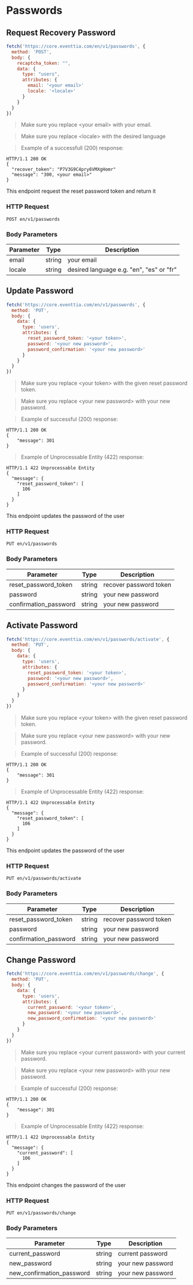# Passwords

## Request Recovery Password

```javascript
fetch('https://core.eventtia.com/en/v1/passwords', {
  method: 'POST',
  body: {
    recaptcha_token: "",
    data: {
      type: "users",
      attributes: {
        email: '<your email>'
        locale: '<locale>'
      }
    }
  }
})
```

> Make sure you replace &lt;your email&gt; with your email.

> Make sure you replace &lt;locale&gt; with the desired language

> Example of a successfull (200) response:

```http
HTTP/1.1 200 OK
{
  "recover_token": "P7V3G9C4pry6VMXgHomr"
  "message": "300, <your email>"
}
```

This endpoint request the reset password token and return it

### HTTP Request

`POST en/v1/passwords`


### Body Parameters

Parameter  |  Type   | Description
---------  | ------- | -----------
email  | string | your email
locale  | string | desired language e.g. "en", "es" or "fr"

## Update Password

```javascript
fetch('https://core.eventtia.com/en/v1/passwords', {
  method: 'PUT',
  body: {
    data: {
      type: 'users',
      attributes: {
        reset_password_token: '<your token>',
        password: '<your new password>',
        password_confirmation: '<your new password>'
      }
    }
  }
})
```

> Make sure you replace &lt;your token&gt; with the given reset password token.

> Make sure you replace &lt;your new password&gt; with your new password.

> Example of successful (200) response:

```http
HTTP/1.1 200 OK
{
    "message": 301
}
```

> Example of Unprocessable Entity (422) response:

```http
HTTP/1.1 422 Unprocessable Entity
{
  "message": {
    "reset_password_token": [
      106
    ]
  }
}
```

This endpoint updates the password of the user

### HTTP Request

`PUT en/v1/passwords`

### Body Parameters

Parameter  |  Type   | Description
---------  | ------- | -----------
reset_password_token | string | recover password token
password | string | your new password
confirmation_password | string | your new password

## Activate Password

```javascript
fetch('https://core.eventtia.com/en/v1/passwords/activate', {
  method: 'PUT',
  body: {
    data: {
      type: 'users',
      attributes: {
        reset_password_token: '<your token>',
        password: '<your new password>',
        password_confirmation: '<your new password>'
      }
    }
  }
})
```

> Make sure you replace &lt;your token&gt; with the given reset password token.

> Make sure you replace &lt;your new password&gt; with your new password.

> Example of successful (200) response:

```http
HTTP/1.1 200 OK
{
    "message": 301
}
```

> Example of Unprocessable Entity (422) response:

```http
HTTP/1.1 422 Unprocessable Entity
{
  "message": {
    "reset_password_token": [
      106
    ]
  }
}
```

This endpoint updates the password of the user

### HTTP Request

`PUT en/v1/passwords/activate`

### Body Parameters

Parameter  |  Type   | Description
---------  | ------- | -----------
reset_password_token | string | recover password token
password | string | your new password
confirmation_password | string | your new password


## Change Password

```javascript
fetch('https://core.eventtia.com/en/v1/passwords/change', {
  method: 'PUT',
  body: {
    data: {
      type: 'users',
      attributes: {
        current_password: '<your token>',
        new_password: '<your new password>',
        new_password_confirmation: '<your new password>'
      }
    }
  }
})
```
> Make sure you replace &lt;your current password&gt; with your current password.

> Make sure you replace &lt;your new password&gt; with your new password.

> Example of successful (200) response:

```http
HTTP/1.1 200 OK
{
    "message": 301
}
```

> Example of Unprocessable Entity (422) response:

```http
HTTP/1.1 422 Unprocessable Entity
{
  "message": {
    "current_password": [
      106
    ]
  }
}
```

This endpoint changes the password of the user

### HTTP Request

`PUT en/v1/passwords/change`

### Body Parameters

Parameter  |  Type   | Description
---------  | ------- | -----------
current_password | string | current password
new_password | string | your new password
new_confirmation_password | string | your new password